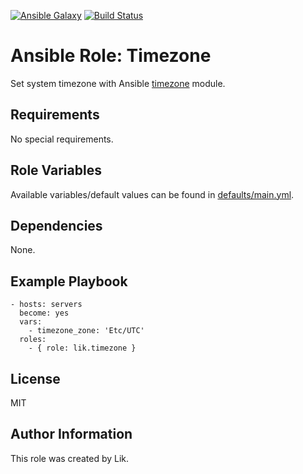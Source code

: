 [![Ansible Galaxy](https://img.shields.io/badge/role-likg.timezone-blue.svg?style=flat)](https://galaxy.ansible.com/likg/timezone/)
[![Build Status](https://travis-ci.org/likg/ansible-role-timezone.svg?branch=master)](https://travis-ci.org/likg/ansible-role-timezone)

# Ansible Role: Timezone

Set system timezone with Ansible [timezone](http://docs.ansible.com/ansible/latest/modules/timezone_module.html) module.

## Requirements

No special requirements.

## Role Variables

Available variables/default values can be found in [defaults/main.yml](defaults/main.yml).

## Dependencies

None.

## Example Playbook

    - hosts: servers
      become: yes
      vars:
        - timezone_zone: 'Etc/UTC'
      roles:
        - { role: lik.timezone }

## License

MIT

## Author Information

This role was created by Lik.
